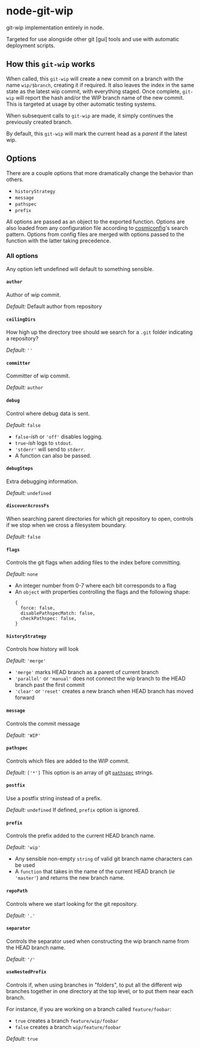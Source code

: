 # node-git-wip

git-wip implementation entirely in node.

Targeted for use alongside other git [gui] tools and use with automatic deployment scripts.

## How this `git-wip` works

When called, this `git-wip` will create a new commit on a branch with the name `wip/$branch`, creating it if required.
It also leaves the index in the same state as the latest wip commit, with everything staged.
Once complete, `git-wip` will report the hash and/or the WIP branch name of the new commit.
This is targeted at usage by other automatic testing systems.

When subsequent calls to `git-wip` are made, it simply continues the previously created branch.

By default, this `git-wip` will mark the current head as a _parent_ if the latest wip.

## Options

There are a couple options that more dramatically change the behavior than others.

- `historyStrategy`
- `message`
- `pathspec`
- `prefix`

All options are passed as an object to the exported function.
Options are also loaded from any configuration file according to [cosmiconfig](https://www.npmjs.com/package/cosmiconfig)'s search pattern.
Options from config files are merged with options passed to the function with the latter taking precedence.

### All options

Any option left undefined will default to something sensible.

#### `author`

Author of wip commit.

_Default:_ Default author from repository

#### `ceilingDirs`

How high up the directory tree should we search for a `.git` folder indicating a repository?

_Default:_ `''`

#### `committer`

Committer of wip commit.

_Default:_ `author`

#### `debug`

Control where debug data is sent.

_Default:_ `false`

- `false`_-ish_ or `'off'` disables logging.
- `true`_-ish_ logs to `stdout`.
- `'stderr'` will send to `stderr`.
- A function can also be passed.

#### `debugSteps`

Extra debugging information.

_Default:_ `undefined`

#### `discoverAcrossFs`

When searching parent directories for which git repository to open, controls if we stop when we cross a filesystem boundary.

_Default:_ `false`

#### `flags`

Controls the git flags when adding files to the index before committing.

_Default:_ `none`

- An integer number from 0-7 where each bit corresponds to a flag
- An `object` with properties controlling the flags and the following shape:
  ```
  {
    force: false,
    disablePathspecMatch: false,
    checkPathspec: false,
  }
  ```

#### `historyStrategy`

Controls how history will look

_Default:_ `'merge'`

- `'merge'` marks HEAD branch as a parent of current branch
- `'parallel'` or `'manual'` does not connect the wip branch to the HEAD branch past the first commit
- `'clear'` or `'reset'` creates a new branch when HEAD branch has moved forward

#### `message`

Controls the commit message

_Default:_ `'WIP'`

#### `pathspec`

Controls which files are added to the WIP commit.

_Default:_ `['*']`
This option is an array of git [`pathspec`](https://git-scm.com/docs/gitglossary#gitglossary-aiddefpathspecapathspec) strings.

#### `postfix`

Use a postfix string instead of a prefix.

_Default:_ `undefined`
If defined, `prefix` option is ignored.

#### `prefix`

Controls the prefix added to the current HEAD branch name.

_Default:_ `'wip'`

- Any sensible non-empty `string` of valid git branch name characters can be used
- A `function` that takes in the name of the current HEAD branch (_ie_ `'master'`) and returns the new branch name.

#### `repoPath`

Controls where we start looking for the git repository.

_Default:_ `'.'`

#### `separator`

Controls the separator used when constructing the wip branch name from the HEAD branch name.

_Default:_ `'/'`

#### `useNestedPrefix`

Controls if, when using branches in "folders", to put all the different wip branches together in one directory at the top level,
or to put them near each branch.

For instance, if you are working on a branch called `feature/foobar`:

- `true` creates a branch `feature/wip/foobar`
- `false` creates a branch `wip/feature/foobar`

_Default:_ `true`
